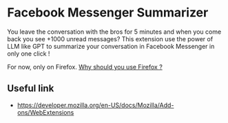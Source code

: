 # Facebook Messenger Summarizer

You leave the conversation with the bros for 5 minutes and when you come back you see +1000 unread messages? This extension use the power of LLM like GPT to summarize your conversation in Facebook Messenger in only one click !

For now, only on Firefox. [Why should you use Firefox ?](https://www.quora.com/What-are-the-major-reasons-to-use-Firefox-instead-of-Chrome?share=1)


## Useful link
- https://developer.mozilla.org/en-US/docs/Mozilla/Add-ons/WebExtensions